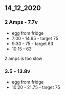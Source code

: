
## 14_12_2020

### 2 Amps - 7.7v
  - egg from fridge
  - 7:00 - 14.65 - target 75
  - 9:30 - 75  - target 63
  - 10:15 - 63
  
2 amps is too slow


### 3.5 - 13.8v
  - egg from fridge
  - 10:20 - 21.75 - target 75

